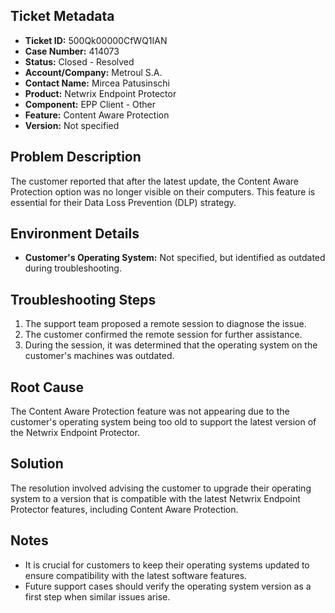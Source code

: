 ## Ticket Metadata
- **Ticket ID:** 500Qk00000CfWQ1IAN
- **Case Number:** 414073
- **Status:** Closed - Resolved
- **Account/Company:** Metroul S.A.
- **Contact Name:** Mircea Patusinschi
- **Product:** Netwrix Endpoint Protector
- **Component:** EPP Client - Other
- **Feature:** Content Aware Protection
- **Version:** Not specified

## Problem Description
The customer reported that after the latest update, the Content Aware Protection option was no longer visible on their computers. This feature is essential for their Data Loss Prevention (DLP) strategy.

## Environment Details
- **Customer's Operating System:** Not specified, but identified as outdated during troubleshooting.

## Troubleshooting Steps
1. The support team proposed a remote session to diagnose the issue.
2. The customer confirmed the remote session for further assistance.
3. During the session, it was determined that the operating system on the customer's machines was outdated.

## Root Cause
The Content Aware Protection feature was not appearing due to the customer's operating system being too old to support the latest version of the Netwrix Endpoint Protector.

## Solution
The resolution involved advising the customer to upgrade their operating system to a version that is compatible with the latest Netwrix Endpoint Protector features, including Content Aware Protection.

## Notes
- It is crucial for customers to keep their operating systems updated to ensure compatibility with the latest software features.
- Future support cases should verify the operating system version as a first step when similar issues arise.
